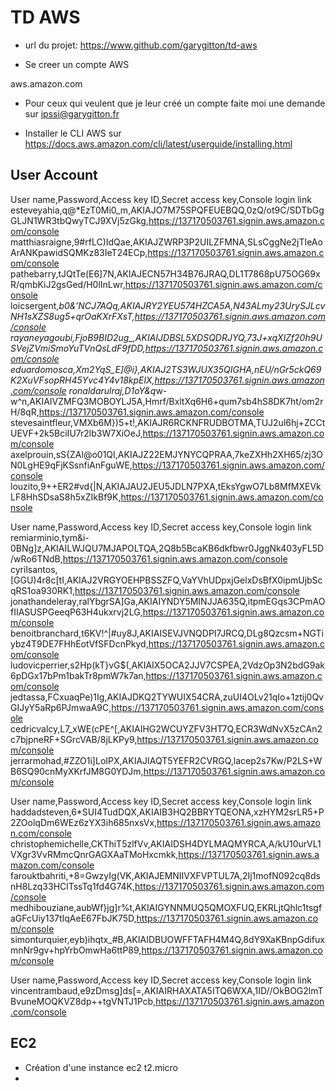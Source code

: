 # TD AWS

  - url du projet: https://www.github.com/garygitton/td-aws

- Se creer un compte AWS 

aws.amazon.com

- Pour ceux qui veulent que je leur créé un compte faite moi une demande sur ipssi@garygitton.fr

- Installer le CLI AWS sur https://docs.aws.amazon.com/cli/latest/userguide/installing.html

## User Account

User name,Password,Access key ID,Secret access key,Console login link
esteveyahia,q@*EzT0Mi0_m,AKIAJO7M75SPQFEUEBQQ,0zQ/ot9C/SDTbGgGLJN1WR3tbQwyTCJ9XVj5zGkg,https://137170503761.signin.aws.amazon.com/console
matthiasraigne,9#rfLC)IdQae,AKIAJZWRP3P2UILZFMNA,SLsCggNe2jTIeAoArANKpawidSQMKz83IeT24ECp,https://137170503761.signin.aws.amazon.com/console
pathebarry,tJQtTe(E6]7N,AKIAJECN57H34B76JRAQ,DL1T7868pU75OG69xR/qmbKiJ2gsGed/H0lInLwr,https://137170503761.signin.aws.amazon.com/console
loicsergent,*b0&'NCJ7AQq,AKIAJRY2YEU574HZCA5A,N43ALmy23UrySJLcvNH1sXZS8ug5+qrOaKXrFXsT,https://137170503761.signin.aws.amazon.com/console
rayaneyagoubi,FjoB9BID2ug_,AKIAIJDBSL5XDSQDRJYQ,73J+xqXlZf20h9USVejZVmiSmoYuTVnQsLdF9fDD,https://137170503761.signin.aws.amazon.com/console
eduardomosca,Xm2YqS_E]@i},AKIAJ2TS3WJUX35QIGHA,nEU/nGr5ckQ69K2XuVFsopRH45Yvc4Y4v18kpElX,https://137170503761.signin.aws.amazon.com/console
ronaldarulraj,D1oY&q*w-w^n,AKIAIVZMFQ3MOBOYLJ5A,Hmrf/BxltXq6H6+qum7sb4hS8DK7ht/om2rH/8qR,https://137170503761.signin.aws.amazon.com/console
stevesaintfleur,VMXb6M})5+t!,AKIAJR6RCKNFRUDBOTMA,TUJ2ul6hj+ZCCtUEVF+2k5BciIU7r2lb3W7XiOeJ,https://137170503761.signin.aws.amazon.com/console
axelprouin,sS{ZAl@o01QI,AKIAJZ22EMJYNYCQPRAA,7keZXHh2XH65/zj3ON0LgHE9qFjKSsnfiAnFguWE,https://137170503761.signin.aws.amazon.com/console
louzito,9++ER2#vd{|N,AKIAJAU2JEU5JDLN7PXA,tEksYgwO7Lb8MfMXEVkLF8HhSDsaS8h5xZIkBf9K,https://137170503761.signin.aws.amazon.com/console

User name,Password,Access key ID,Secret access key,Console login link
remiarminio,tym&i-0BNg]z,AKIAILWJQU7MJAPOLTQA,2Q8b5BcaKB6dkfbwr0JggNk403yFL5D/wRo6TNdB,https://137170503761.signin.aws.amazon.com/console
cyrilsantos,[GGU)4r8c[tI,AKIAJ2VRGYOEHPBSSZFQ,VaYVhUDpxjGelxDsBfX0ipmUjbScqRS1oa930RK1,https://137170503761.signin.aws.amazon.com/console
jonathandeleray,ralYbgrSA]Ga,AKIAIYNDY5MINJJA635Q,itpmEGqs3CPmAOfIIASUSPGeeqP63H4ukxrvj2LG,https://137170503761.signin.aws.amazon.com/console
benoitbranchard,t6KV!^|#uy8J,AKIAISEVJVNQDPI7JRCQ,DLg8Qzcsm+NGTiybz4T9DE7FHhEotVfSFDcnPkyd,https://137170503761.signin.aws.amazon.com/console
ludovicperrier,s2Hp(kT}vG$(,AKIAIX5OCA2JJV7CSPEA,2VdzOp3N2bdG9ak6pDGx17bPm1bakTr8pmW7k7an,https://137170503761.signin.aws.amazon.com/console
jedtassa,FCxuaqPe)1Ig,AKIAJDKQ2TYWUIX54CRA,zuUI4OLv21qIo+1ztij0QvGIJyY5aRp6PJmwaA9C,https://137170503761.signin.aws.amazon.com/console
cedricvalcy,L7_xWE(cPE^[,AKIAIHG2WCUYZFV3HT7Q,ECR3WdNvX5zCAn2c7bjpneRF+SGrcVAB/8jLKPy9,https://137170503761.signin.aws.amazon.com/console
jerrarmohad,#ZZO1i]LoIPX,AKIAJIAQT5YEFR2CVRGQ,lacep2s7Kw/P2LS+WB6SQ90cnMyXKrfJM8G0YDJm,https://137170503761.signin.aws.amazon.com/console

User name,Password,Access key ID,Secret access key,Console login link
haddadsteven,6*SUI4TudDQX,AKIAIB3HQ2BBRYTQEONA,xzHYM2srLR5+P2ZOolqDm6WEz6zYX3ih685nxsVx,https://137170503761.signin.aws.amazon.com/console
christophemichelle,CKThiT5zlfVv,AKIAIDSH4DYLMAQMYRCA,A/kU10urVL1VXgr3VvRMmcQnrGAGXAaTMoHxcmkk,https://137170503761.signin.aws.amazon.com/console
farouktbahriti,+8=GwzyIg(VK,AKIAJEMNIIVXFVPTUL7A,2Ij1mofN092cq8dsnH8Lzq33HClTssTq1fd4G74K,https://137170503761.signin.aws.amazon.com/console
medhibouziane,aubWf}jg]r%t,AKIAIGYNNMUQ5QMOXFUQ,EKRLjtQhlc1tsgfaGFcUiy137tIqAeE67FbJK75D,https://137170503761.signin.aws.amazon.com/console
simonturquier,eyb)ihqtx_#B,AKIAIDBUOWFFTAFH4M4Q,8dY9XaKBnpGdifuxmnNr9gv+hpYrbOmwHa6ttP89,https://137170503761.signin.aws.amazon.com/console

User name,Password,Access key ID,Secret access key,Console login link
vincentrambaud,e9zDmsg]ds[=,AKIAIRHAXATA5ITQ6WXA,1ID//OkBOG2lmTBvuneMOQKVZ8dp++tgVNTJ1Pcb,https://137170503761.signin.aws.amazon.com/console


## EC2 

- Création d'une instance ec2 t2.micro
- 
